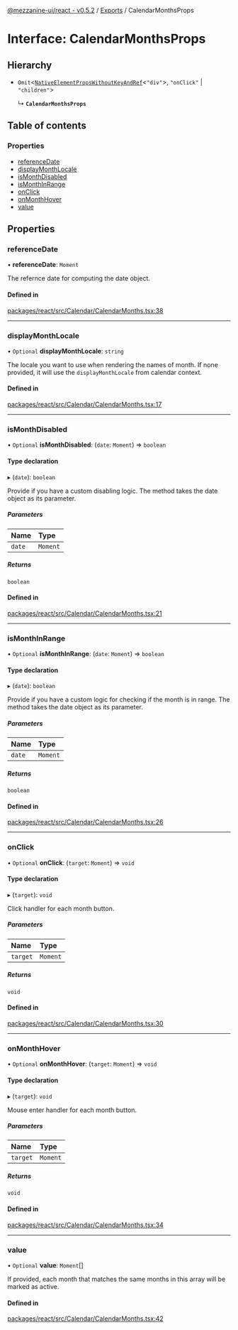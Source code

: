 [@mezzanine-ui/react - v0.5.2](../README.md) / [Exports](../modules.md) / CalendarMonthsProps

# Interface: CalendarMonthsProps

## Hierarchy

- `Omit`<[`NativeElementPropsWithoutKeyAndRef`](../modules.md#nativeelementpropswithoutkeyandref)<``"div"``\>, ``"onClick"`` \| ``"children"``\>

  ↳ **`CalendarMonthsProps`**

## Table of contents

### Properties

- [referenceDate](calendarmonthsprops.md#referencedate)
- [displayMonthLocale](calendarmonthsprops.md#displaymonthlocale)
- [isMonthDisabled](calendarmonthsprops.md#ismonthdisabled)
- [isMonthInRange](calendarmonthsprops.md#ismonthinrange)
- [onClick](calendarmonthsprops.md#onclick)
- [onMonthHover](calendarmonthsprops.md#onmonthhover)
- [value](calendarmonthsprops.md#value)

## Properties

### referenceDate

• **referenceDate**: `Moment`

The refernce date for computing the date object.

#### Defined in

[packages/react/src/Calendar/CalendarMonths.tsx:38](https://github.com/Mezzanine-UI/mezzanine/blob/83e0173/packages/react/src/Calendar/CalendarMonths.tsx#L38)

___

### displayMonthLocale

• `Optional` **displayMonthLocale**: `string`

The locale you want to use when rendering the names of month.
If none provided, it will use the `displayMonthLocale` from calendar context.

#### Defined in

[packages/react/src/Calendar/CalendarMonths.tsx:17](https://github.com/Mezzanine-UI/mezzanine/blob/83e0173/packages/react/src/Calendar/CalendarMonths.tsx#L17)

___

### isMonthDisabled

• `Optional` **isMonthDisabled**: (`date`: `Moment`) => `boolean`

#### Type declaration

▸ (`date`): `boolean`

Provide if you have a custom disabling logic. The method takes the date object as its parameter.

##### Parameters

| Name | Type |
| :------ | :------ |
| `date` | `Moment` |

##### Returns

`boolean`

#### Defined in

[packages/react/src/Calendar/CalendarMonths.tsx:21](https://github.com/Mezzanine-UI/mezzanine/blob/83e0173/packages/react/src/Calendar/CalendarMonths.tsx#L21)

___

### isMonthInRange

• `Optional` **isMonthInRange**: (`date`: `Moment`) => `boolean`

#### Type declaration

▸ (`date`): `boolean`

Provide if you have a custom logic for checking if the month is in range.
The method takes the date object as its parameter.

##### Parameters

| Name | Type |
| :------ | :------ |
| `date` | `Moment` |

##### Returns

`boolean`

#### Defined in

[packages/react/src/Calendar/CalendarMonths.tsx:26](https://github.com/Mezzanine-UI/mezzanine/blob/83e0173/packages/react/src/Calendar/CalendarMonths.tsx#L26)

___

### onClick

• `Optional` **onClick**: (`target`: `Moment`) => `void`

#### Type declaration

▸ (`target`): `void`

Click handler for each month button.

##### Parameters

| Name | Type |
| :------ | :------ |
| `target` | `Moment` |

##### Returns

`void`

#### Defined in

[packages/react/src/Calendar/CalendarMonths.tsx:30](https://github.com/Mezzanine-UI/mezzanine/blob/83e0173/packages/react/src/Calendar/CalendarMonths.tsx#L30)

___

### onMonthHover

• `Optional` **onMonthHover**: (`target`: `Moment`) => `void`

#### Type declaration

▸ (`target`): `void`

Mouse enter handler for each month button.

##### Parameters

| Name | Type |
| :------ | :------ |
| `target` | `Moment` |

##### Returns

`void`

#### Defined in

[packages/react/src/Calendar/CalendarMonths.tsx:34](https://github.com/Mezzanine-UI/mezzanine/blob/83e0173/packages/react/src/Calendar/CalendarMonths.tsx#L34)

___

### value

• `Optional` **value**: `Moment`[]

If provided, each month that matches the same months in this array will be marked as active.

#### Defined in

[packages/react/src/Calendar/CalendarMonths.tsx:42](https://github.com/Mezzanine-UI/mezzanine/blob/83e0173/packages/react/src/Calendar/CalendarMonths.tsx#L42)
